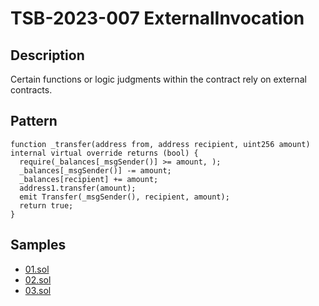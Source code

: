 
# TSB-2023-007 ExternalInvocation
## Description

Certain functions or logic judgments within the contract rely on external contracts.

## Pattern

```solidity
function _transfer(address from, address recipient, uint256 amount) internal virtual override returns (bool) {
  require(_balances[_msgSender()] >= amount, );
  _balances[_msgSender()] -= amount;
  _balances[recipient] += amount;
  address1.transfer(amount);
  emit Transfer(_msgSender(), recipient, amount);
  return true;
}
```

## Samples
 
- [01.sol](https://github.com/cryptousersecurity/token-security-benchmark/blob/main/src/TSB-2023-007/samples/01.sol) 
- [02.sol](https://github.com/cryptousersecurity/token-security-benchmark/blob/main/src/TSB-2023-007/samples/02.sol) 
- [03.sol](https://github.com/cryptousersecurity/token-security-benchmark/blob/main/src/TSB-2023-007/samples/03.sol)
